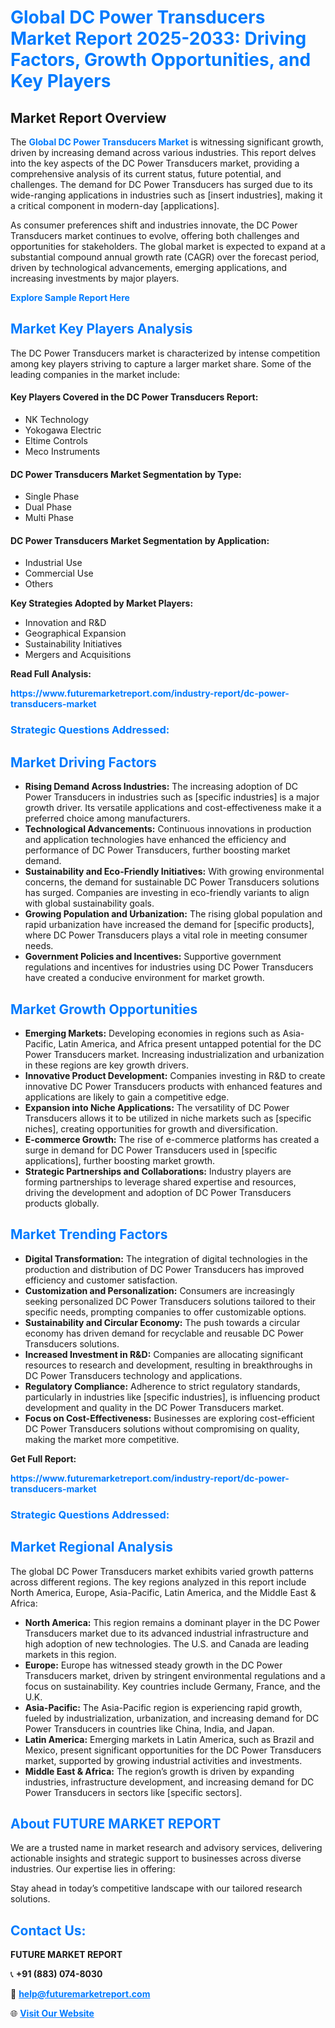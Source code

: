 <h1 style="color: #007BFF;">Global DC Power Transducers Market Report 2025-2033: Driving Factors, Growth Opportunities, and Key Players</h1>

<section id="overview">
<h2>Market Report Overview</h2>
<p>The <a href="https://www.futuremarketreport.com/industry-report/dc-power-transducers-market" style="color: #007BFF; text-decoration: none;"><strong>Global DC Power Transducers Market</strong></a> is witnessing significant growth, driven by increasing demand across various industries. This report delves into the key aspects of the DC Power Transducers market, providing a comprehensive analysis of its current status, future potential, and challenges. The demand for DC Power Transducers has surged due to its wide-ranging applications in industries such as [insert industries], making it a critical component in modern-day [applications].</p>
<p>As consumer preferences shift and industries innovate, the DC Power Transducers market continues to evolve, offering both challenges and opportunities for stakeholders. The global market is expected to expand at a substantial compound annual growth rate (CAGR) over the forecast period, driven by technological advancements, emerging applications, and increasing investments by major players.</p>
</section>

<section id="overview">
<p><a href="https://www.futuremarketreport.com/request-sample/reportId=29394" style="color: #007BFF; text-decoration: none;"><strong>Explore Sample Report Here</strong></a></p>
</section>

<section id="key-players">
<h2 style="color: #007BFF;">Market Key Players Analysis</h2>
<p>The DC Power Transducers market is characterized by intense competition among key players striving to capture a larger market share. Some of the leading companies in the market include:</p>
<h4>Key Players Covered in the DC Power Transducers Report:</h4>
<ul><li>NK Technology</li><li>Yokogawa Electric</li><li>Eltime Controls</li><li>Meco Instruments</li></ul>
<h4>DC Power Transducers Market Segmentation by Type:</h4>
<ul><li>Single Phase</li><li>Dual Phase</li><li>Multi Phase</li></ul>

<h4>DC Power Transducers Market Segmentation by Application:</h4>
<ul><li>Industrial Use</li><li>Commercial Use</li><li>Others</li></ul>
<p><strong>Key Strategies Adopted by Market Players:</strong></p>
<ul>
<li>Innovation and R&D</li>
<li>Geographical Expansion</li>
<li>Sustainability Initiatives</li>
<li>Mergers and Acquisitions</li>
</ul>
</section>

<section>
<p><strong>Read Full Analysis: </strong></p><a href="https://www.futuremarketreport.com/industry-report/dc-power-transducers-market" style="color: #007BFF; text-decoration: none;"><strong>https://www.futuremarketreport.com/industry-report/dc-power-transducers-market</strong></a>
<h3 style="color: #007BFF;">Strategic Questions Addressed:</h3>
</section>

<section id="driving-factors">
<h2 style="color: #007BFF;">Market Driving Factors</h2>
<ul>
<li><strong>Rising Demand Across Industries:</strong> The increasing adoption of DC Power Transducers in industries such as [specific industries] is a major growth driver. Its versatile applications and cost-effectiveness make it a preferred choice among manufacturers.</li>
<li><strong>Technological Advancements:</strong> Continuous innovations in production and application technologies have enhanced the efficiency and performance of DC Power Transducers, further boosting market demand.</li>
<li><strong>Sustainability and Eco-Friendly Initiatives:</strong> With growing environmental concerns, the demand for sustainable DC Power Transducers solutions has surged. Companies are investing in eco-friendly variants to align with global sustainability goals.</li>
<li><strong>Growing Population and Urbanization:</strong> The rising global population and rapid urbanization have increased the demand for [specific products], where DC Power Transducers plays a vital role in meeting consumer needs.</li>
<li><strong>Government Policies and Incentives:</strong> Supportive government regulations and incentives for industries using DC Power Transducers have created a conducive environment for market growth.</li>
</ul>
</section>

<section id="growth-opportunities">
<h2 style="color: #007BFF;">Market Growth Opportunities</h2>
<ul>
<li><strong>Emerging Markets:</strong> Developing economies in regions such as Asia-Pacific, Latin America, and Africa present untapped potential for the DC Power Transducers market. Increasing industrialization and urbanization in these regions are key growth drivers.</li>
<li><strong>Innovative Product Development:</strong> Companies investing in R&D to create innovative DC Power Transducers products with enhanced features and applications are likely to gain a competitive edge.</li>
<li><strong>Expansion into Niche Applications:</strong> The versatility of DC Power Transducers allows it to be utilized in niche markets such as [specific niches], creating opportunities for growth and diversification.</li>
<li><strong>E-commerce Growth:</strong> The rise of e-commerce platforms has created a surge in demand for DC Power Transducers used in [specific applications], further boosting market growth.</li>
<li><strong>Strategic Partnerships and Collaborations:</strong> Industry players are forming partnerships to leverage shared expertise and resources, driving the development and adoption of DC Power Transducers products globally.</li>
</ul>
</section>

<section id="trending-factors">
<h2 style="color: #007BFF;">Market Trending Factors</h2>
<ul>
<li><strong>Digital Transformation:</strong> The integration of digital technologies in the production and distribution of DC Power Transducers has improved efficiency and customer satisfaction.</li>
<li><strong>Customization and Personalization:</strong> Consumers are increasingly seeking personalized DC Power Transducers solutions tailored to their specific needs, prompting companies to offer customizable options.</li>
<li><strong>Sustainability and Circular Economy:</strong> The push towards a circular economy has driven demand for recyclable and reusable DC Power Transducers solutions.</li>
<li><strong>Increased Investment in R&D:</strong> Companies are allocating significant resources to research and development, resulting in breakthroughs in DC Power Transducers technology and applications.</li>
<li><strong>Regulatory Compliance:</strong> Adherence to strict regulatory standards, particularly in industries like [specific industries], is influencing product development and quality in the DC Power Transducers market.</li>
<li><strong>Focus on Cost-Effectiveness:</strong> Businesses are exploring cost-efficient DC Power Transducers solutions without compromising on quality, making the market more competitive.</li>
</ul>
</section>

<section>
<p><strong>Get Full Report: </strong></p><a href="https://www.futuremarketreport.com/industry-report/dc-power-transducers-market" style="color: #007BFF; text-decoration: none;"><strong>https://www.futuremarketreport.com/industry-report/dc-power-transducers-market</strong></a>
<h3 style="color: #007BFF;">Strategic Questions Addressed:</h3>
</section>


<section id="regional-analysis">
<h2 style="color: #007BFF;">Market Regional Analysis</h2>
<p>The global DC Power Transducers market exhibits varied growth patterns across different regions. The key regions analyzed in this report include North America, Europe, Asia-Pacific, Latin America, and the Middle East & Africa:</p>
<ul>
<li><strong>North America:</strong> This region remains a dominant player in the DC Power Transducers market due to its advanced industrial infrastructure and high adoption of new technologies. The U.S. and Canada are leading markets in this region.</li>
<li><strong>Europe:</strong> Europe has witnessed steady growth in the DC Power Transducers market, driven by stringent environmental regulations and a focus on sustainability. Key countries include Germany, France, and the U.K.</li>
<li><strong>Asia-Pacific:</strong> The Asia-Pacific region is experiencing rapid growth, fueled by industrialization, urbanization, and increasing demand for DC Power Transducers in countries like China, India, and Japan.</li>
<li><strong>Latin America:</strong> Emerging markets in Latin America, such as Brazil and Mexico, present significant opportunities for the DC Power Transducers market, supported by growing industrial activities and investments.</li>
<li><strong>Middle East & Africa:</strong> The region’s growth is driven by expanding industries, infrastructure development, and increasing demand for DC Power Transducers in sectors like [specific sectors].</li>
</ul>
</section>

<footer>
<h2 style="color: #007BFF;">About FUTURE MARKET REPORT</h2>
<p>We are a trusted name in market research and advisory services, delivering actionable insights and strategic support to businesses across diverse industries. Our expertise lies in offering:</p>

<p>Stay ahead in today’s competitive landscape with our tailored research solutions.</p>

<h2 style="color: #007BFF;">Contact Us:</h2>
<p><strong>FUTURE MARKET REPORT</strong></p>
<p>📞 <strong>+91 (883) 074-8030</strong></p>
<p>📧 <strong><a href="mailto:help@futuremarketreport.com" style="color: #007BFF;">help@futuremarketreport.com</a></strong></p>
<p>🌐 <strong><a href="https://www.futuremarketreport.com/" style="color: #007BFF;">Visit Our Website</a></strong></p>
</footer>